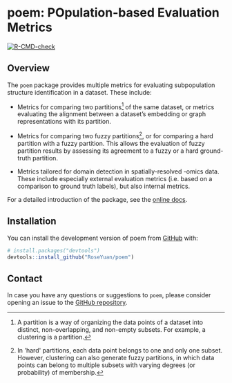 # poem: POpulation-based Evaluation Metrics
<!-- badges: start -->
[![R-CMD-check](https://github.com/RoseYuan/poem/actions/workflows/check.yaml/badge.svg)](https://github.com/RoseYuan/poem/actions/workflows/check.yaml)
<!-- badges: end -->

## Overview
The `poem` package provides multiple metrics for evaluating subpopulation structure identification in a dataset. These include:

* Metrics for comparing two partitions[^1] of the same dataset, or metrics evaluating the alignment between a dataset’s embedding or graph representations with its partition.

* Metrics for comparing two fuzzy partitions[^2], or for comparing a hard partition with a fuzzy partition. This allows the evaluation of fuzzy partition results by assessing its agreement to a fuzzy or a hard ground-truth partition.

* Metrics tailored for domain detection in spatially-resolved -omics data. These include especially external evaluation metrics (i.e. based on a comparison to ground truth labels), but also internal metrics. 

[^1]: A partition is a way of organizing the data points of a dataset into distinct, non-overlapping, and non-empty subsets. For example, a clustering is a partition. 

[^2]: In 'hard' partitions, each data point belongs to one and only one subset. However, clustering can also generate fuzzy partitions, in which data points can belong to multiple subsets with varying degrees (or probability) of membership. 

For a detailed introduction of the package, see the [online docs](https://roseyuan.github.io/poem/).



## Installation

You can install the development version of poem from
[GitHub](https://github.com/RoseYuan/poem) with:

``` r
# install.packages("devtools")
devtools::install_github("RoseYuan/poem")
```

## Contact

In case you have any questions or suggestions to `poem`, please consider opening an
issue to the [GitHub repository](https://github.com/RoseYuan/poem).
